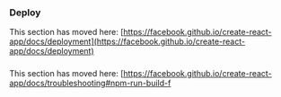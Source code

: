 

### Deploy

This section has moved here: [https://facebook.github.io/create-react-app/docs/deployment](https://facebook.github.io/create-react-app/docs/deployment)

### 

This section has moved here: [https://facebook.github.io/create-react-app/docs/troubleshooting#npm-run-build-f
